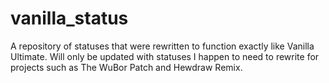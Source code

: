 # vanilla_status

A repository of statuses that were rewritten to function exactly like Vanilla Ultimate. Will only be updated with statuses I happen to need to rewrite for projects such as The WuBor Patch and Hewdraw Remix.